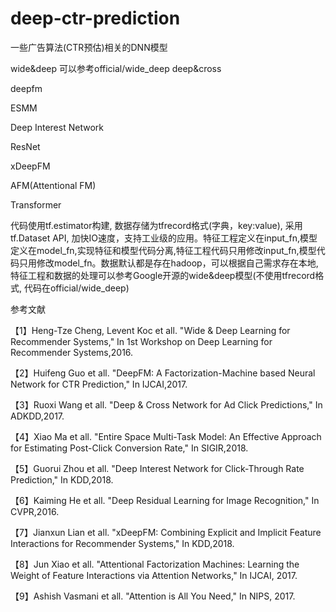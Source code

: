 # deep-ctr-prediction

一些广告算法(CTR预估)相关的DNN模型


wide&deep 可以参考official/wide_deep
deep&cross

deepfm

ESMM

Deep Interest Network

ResNet

xDeepFM

AFM(Attentional FM)

Transformer

代码使用tf.estimator构建, 数据存储为tfrecord格式(字典，key:value), 采用tf.Dataset API, 加快IO速度，支持工业级的应用。特征工程定义在input_fn,模型定义在model_fn,实现特征和模型代码分离,特征工程代码只用修改input_fn,模型代码只用修改model_fn。数据默认都是存在hadoop，可以根据自己需求存在本地, 特征工程和数据的处理可以参考Google开源的wide&deep模型(不使用tfrecord格式, 代码在official/wide_deep)

参考文献

【1】Heng-Tze Cheng, Levent Koc et all.   "Wide & Deep Learning for Recommender Systems,"   In 1st Workshop on Deep Learning for Recommender Systems,2016.

【2】Huifeng Guo et all.  "DeepFM: A Factorization-Machine based Neural Network for CTR Prediction," In IJCAI,2017.

【3】Ruoxi Wang et all.  "Deep & Cross Network for Ad Click Predictions,"  In ADKDD,2017.

【4】Xiao Ma et all.  "Entire Space Multi-Task Model: An Effective Approach for Estimating Post-Click Conversion Rate,"  In SIGIR,2018.

【5】Guorui Zhou et all.  "Deep Interest Network for Click-Through Rate Prediction," In KDD,2018.

【6】Kaiming He et all.  "Deep Residual Learning for Image Recognition," In CVPR,2016.

【7】Jianxun Lian et all.  "xDeepFM: Combining Explicit and Implicit Feature Interactions for Recommender Systems,"  In KDD,2018.

【8】Jun Xiao et all. "Attentional Factorization Machines: Learning the Weight of Feature Interactions via Attention Networks," In IJCAI, 2017.

【9】Ashish Vasmani et all.  "Attention is All You Need,"  In NIPS, 2017.